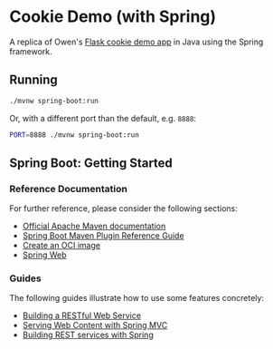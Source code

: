 # Cookie Demo (with Spring)

A replica of Owen's
[Flask cookie demo app](https://git.doit.wisc.edu/cdis/cs/courses/cs506/sp2023/l1_09/cookie-demo)
in Java using the Spring framework.


## Running

```sh
./mvnw spring-boot:run
```

Or, with a different port than the default, e.g. `8888`:

```sh
PORT=8888 ./mvnw spring-boot:run
```


## Spring Boot: Getting Started

### Reference Documentation
For further reference, please consider the following sections:

* [Official Apache Maven documentation](https://maven.apache.org/guides/index.html)
* [Spring Boot Maven Plugin Reference Guide](https://docs.spring.io/spring-boot/docs/3.0.5/maven-plugin/reference/html/)
* [Create an OCI image](https://docs.spring.io/spring-boot/docs/3.0.5/maven-plugin/reference/html/#build-image)
* [Spring Web](https://docs.spring.io/spring-boot/docs/3.0.5/reference/htmlsingle/#web)

### Guides
The following guides illustrate how to use some features concretely:

* [Building a RESTful Web Service](https://spring.io/guides/gs/rest-service/)
* [Serving Web Content with Spring MVC](https://spring.io/guides/gs/serving-web-content/)
* [Building REST services with Spring](https://spring.io/guides/tutorials/rest/)
